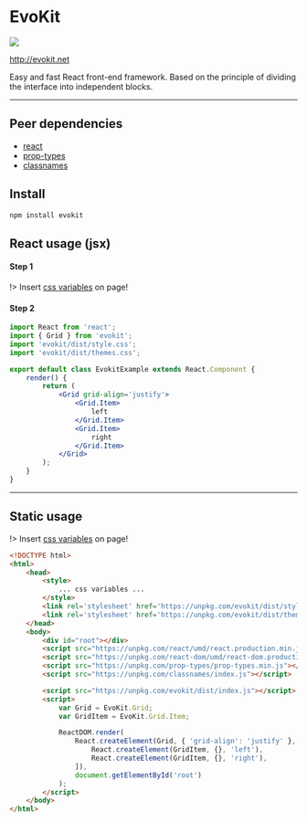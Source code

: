[react]: //www.npmjs.com/package/react
[prop-types]: //www.npmjs.com/package/prop-types
[classnames]: //www.npmjs.com/package/classnames
[variables]: /docs/base/variables.md

# EvoKit

[![](https://img.shields.io/npm/v/evokit.svg?style=flat-square&colorB=blue)](https://www.npmjs.com/package/evokit)

http://evokit.net

Easy and fast React front-end framework.
Based on the principle of dividing the interface into independent blocks.

---

## Peer dependencies

 - [react]
 - [prop-types]
 - [classnames]

## Install
```bash
npm install evokit
```

## React usage (jsx)

#### Step 1

!> Insert [css variables][variables] on page!

#### Step 2

```jsx
import React from 'react';
import { Grid } from 'evokit';
import 'evokit/dist/style.css';
import 'evokit/dist/themes.css';

export default class EvokitExample extends React.Component {
    render() {
        return (
            <Grid grid-align='justify'>
                <Grid.Item>
                    left
                </Grid.Item>
                <Grid.Item>
                    right
                </Grid.Item>
            </Grid>
        );
    }
}
```

---

## Static usage

!> Insert [css variables][variables] on page!

```html
<!DOCTYPE html>
<html>
    <head>
        <style>
            ... css variables ...
        </style>
        <link rel='stylesheet' href='https://unpkg.com/evokit/dist/style.css'>
        <link rel='stylesheet' href='https://unpkg.com/evokit/dist/themes.css'>
    </head>
    <body>
        <div id="root"></div>
        <script src="https://unpkg.com/react/umd/react.production.min.js"></script>
        <script src="https://unpkg.com/react-dom/umd/react-dom.production.min.js"></script>
        <script src="https://unpkg.com/prop-types/prop-types.min.js"></script>
        <script src="https://unpkg.com/classnames/index.js"></script>

        <script src="https://unpkg.com/evokit/dist/index.js"></script>
        <script>
            var Grid = EvoKit.Grid;
            var GridItem = EvoKit.Grid.Item;

            ReactDOM.render(
                React.createElement(Grid, { 'grid-align': 'justify' }, [
                    React.createElement(GridItem, {}, 'left'),
                    React.createElement(GridItem, {}, 'right'),
                ]),
                document.getElementById('root')
            );
        </script>
    </body>
</html>
```
